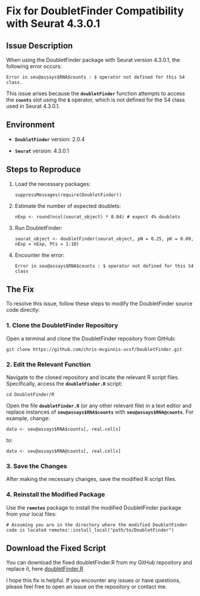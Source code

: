 # **Fix for DoubletFinder Compatibility with Seurat 4.3.0.1**

## **Issue Description**

When using the DoubletFinder package with Seurat version 4.3.0.1, the following error occurs:

`Error in seu@assays$RNA$counts : $ operator not defined for this S4 class.`

This issue arises because the **`doubletFinder`** function attempts to access the **`counts`** slot using the **`$`** operator, which is not defined for the S4 class used in Seurat 4.3.0.1.

## **Environment**

-   **`DoubletFinder`** version: 2.0.4

-   **`Seurat`** version: 4.3.0.1

## **Steps to Reproduce**

1.  Load the necessary packages:

    `suppressMessages(require(DoubletFinder))`

2.  Estimate the number of expected doublets:

    `nExp <- round(ncol(seurat_object) * 0.04) # expect 4% doublets`

3.  Run DoubletFinder:

    `seurat_object <- doubletFinder(seurat_object, pN = 0.25, pK = 0.09, nExp = nExp, PCs = 1:10)`

4.  Encounter the error:

    `Error in seu@assays$RNA$counts : $ operator not defined for this S4 class`

## **The Fix**

To resolve this issue, follow these steps to modify the DoubletFinder source code directly:

### **1. Clone the DoubletFinder Repository**

Open a terminal and clone the DoubletFinder repository from GitHub:

`git clone https://github.com/chris-mcginnis-ucsf/DoubletFinder.git`

### **2. Edit the Relevant Function**

Navigate to the cloned repository and locate the relevant R script files. Specifically, access the **`doubletFinder.R`** script:

`cd DoubletFinder/R`

Open the file **`doubletFinder.R`** (or any other relevant file) in a text editor and replace instances of **`seu@assays$RNA$counts`** with **`seu@assays$RNA@counts`**. For example, change:

`data <- seu@assays$RNA$counts[, real.cells]`

to:

`data <- seu@assays$RNA@counts[, real.cells]`

### **3. Save the Changes**

After making the necessary changes, save the modified R script files.

### **4. Reinstall the Modified Package**

Use the **`remotes`** package to install the modified DoubletFinder package from your local files:

`# Assuming you are in the directory where the modified DoubletFinder code is located remotes::install_local("path/to/DoubletFinder")`

## **Download the Fixed Script**

You can download the fixed doubletFinder.R from my GitHub repository and replace it, here [doubletFinder.R](https://github.com/chingyaousf/fix--doubletFinder-Error-in-seu-assays-RNA-counts-operator-not-defined-for-this-S4-class/blob/fe4fb6503d06dbf2a24968ad7158ebd41de97cb2/doubletFinder.R)

I hope this fix is helpful. If you encounter any issues or have questions, please feel free to open an issue on the repository or contact me.
